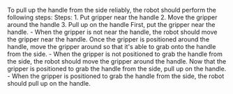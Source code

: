 To pull up the handle from the side reliably, the robot should perform the following steps:
    Steps: 1. Put gripper near the handle  2. Move the gripper around the handle  3. Pull up on the handle
    First, put the gripper near the handle.
    - When the gripper is not near the handle, the robot should move the gripper near the handle.
    Once the gripper is positioned around the handle, move the gripper around so that it's able to grab onto the handle from the side.
    - When the gripper is not positioned to grab the handle from the side, the robot should move the gripper around the handle.
    Now that the gripper is positioned to grab the handle from the side, pull up on the handle.
    - When the gripper is positioned to grab the handle from the side, the robot should pull up on the handle.